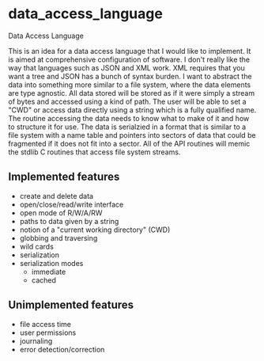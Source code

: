 # data_access_language
Data Access Language

This is an idea for a data access language that I would like to implement. It is aimed at comprehensive configuration of software. I don't really like the way that languages such as JSON and XML work. XML requires that you want a tree and JSON has a bunch of syntax burden. I want to abstract the data into something more similar to a file system, where the data elements are type agnostic. All data stored will be stored as if it were simply a stream of bytes and accessed using a kind of path. The user will be able to set a "CWD" or access data directly using a string which is a fully qualified name. The routine accessing the data needs to know what to make of it and how to structure it for use. The data is serialzied in a format that is similar to a file system with a name table and pointers into sectors of data that could be fragmented if it does not fit into a sector. All of the API routines will memic the stdlib C routines that access file system streams. 

## Implemented features
* create and delete data
* open/close/read/write interface
* open mode of R/W/A/RW
* paths to data given by a string
* notion of a "current working directory" (CWD)
* globbing and traversing
* wild cards
* serialization
* serialization modes
  * immediate
  * cached

## Unimplemented features
* file access time 
* user permissions
* journaling
* error detection/correction
